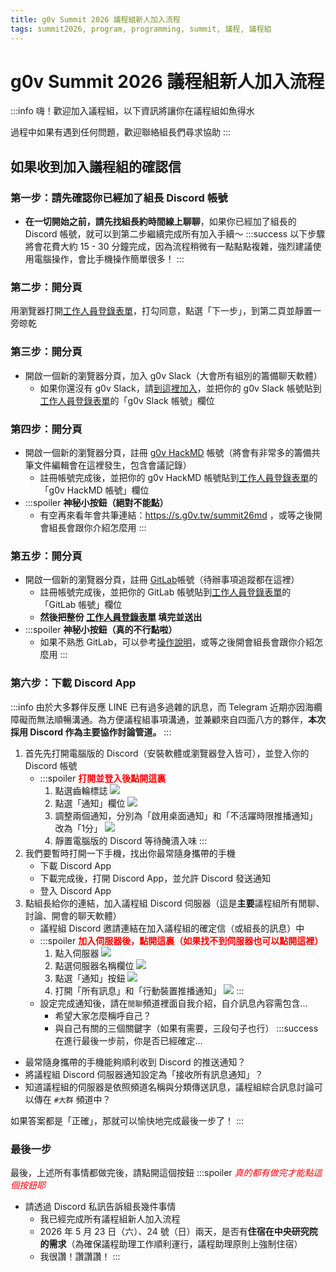 ```yaml
---
title: g0v Summit 2026 議程組新人加入流程
tags: summit2026, program, programming, summit, 議程, 議程組
---
```


# g0v Summit 2026 議程組新人加入流程

:::info
嗨！歡迎加入議程組，以下資訊將讓你在議程組如魚得水

過程中如果有遇到任何問題，歡迎聯絡組長們尋求協助
:::

## 如果收到加入議程組的確認信
### 第一步：請先確認你已經加了組長 Discord 帳號
- **在一切開始之前，請先找組長約時間線上聊聊**，如果你已經加了組長的 Discord 帳號，就可以到第二步繼續完成所有加入手續～
:::success
以下步驟將會花費大約 15 - 30 分鐘完成，因為流程稍微有一點點點複雜，強烈建議使用電腦操作，會比手機操作簡單很多！
:::
### 第二步：開分頁
用瀏覽器打開[工作人員登錄表單](https://forms.gle/s2q2oWZhY3WZov1KA)，打勾同意，點選「下一步」，到第二頁並靜置一旁晾乾
### 第三步：開分頁
- 開啟一個新的瀏覽器分頁，加入 g0v Slack（大會所有組別的籌備聊天軟體）
    - 如果你還沒有 g0v Slack，請[到這裡加入](https://join.g0v.tw)，並把你的 g0v Slack 帳號貼到[工作人員登錄表單](https://forms.gle/s2q2oWZhY3WZov1KA)的「g0v Slack 帳號」欄位
### 第四步：開分頁
- 開啟一個新的瀏覽器分頁，註冊 [g0v HackMD](https://g0v.hackmd.io/) 帳號（將會有非常多的籌備共筆文件編輯會在這裡發生，包含會議記錄）
    - 註冊帳號完成後，並把你的 g0v HackMD 帳號貼到[工作人員登錄表單](https://forms.gle/s2q2oWZhY3WZov1KA)的「g0v HackMD 帳號」欄位
- :::spoiler __神秘小按鈕（絕對不能點）__
     - 有空再來看年會共筆連結：https://s.g0v.tw/summit26md ，或等之後開會組長會跟你介紹怎麼用
  :::
### 第五步：開分頁
- 開啟一個新的瀏覽器分頁，註冊 [GitLab](https://about.gitlab.com/)帳號（待辦事項追蹤都在這裡）
    - 註冊帳號完成後，並把你的 GitLab 帳號貼到[工作人員登錄表單](https://forms.gle/s2q2oWZhY3WZov1KA)的「GitLab 帳號」欄位
    - **然後把整份 [工作人員登錄表單](https://forms.gle/s2q2oWZhY3WZov1KA) 填完並送出**
- :::spoiler __神秘小按鈕（真的不行點啦）__
     - 如果不熟悉 GitLab，可以參考[操作說明](https://g0v.hackmd.io/LaSFLboNTum2IjmzQ94G-Q?view)，或等之後開會組長會跟你介紹怎麼用
  :::
### 第六步：下載 Discord App
:::info
由於大多夥伴反應 LINE 已有過多過雜的訊息，而 Telegram 近期亦因海纜障礙而無法順暢溝通。為方便議程組事項溝通，並兼顧來自四面八方的夥伴，**本次採用 Discord 作為主要協作討論管道。**
:::
1. 首先先打開電腦版的 Discord（安裝軟體或瀏覽器登入皆可），並登入你的 Discord 帳號
    - :::spoiler **<font color="#f00">打開並登入後點開這裏</font>**
        1. 點選齒輪標誌
        ![](https://g0v.hackmd.io/_uploads/HkeAs15i0gg.png)
        2. 點選「通知」欄位
        ![](https://g0v.hackmd.io/_uploads/SkxZve5oRee.png)
        3. 調整兩個通知，分別為「啟用桌面通知」和「不活躍時限推播通知」改為「1分」
        ![](https://g0v.hackmd.io/_uploads/Sy5xWciRge.png)
        4. 靜置電腦版的 Discord 等待醃漬入味
      :::
2. 我們要暫時打開一下手機，找出你最常隨身攜帶的手機
    - 下載 Discord App
    - 下載完成後，打開 Discord App，並允許 Discord 發送通知
    - 登入 Discord App
3. 點組長給你的連結，加入議程組 Discord 伺服器（這是**主要**議程組所有閒聊、討論、開會的聊天軟體）
    - 議程組 Discord 邀請連結在加入議程組的確定信（或組長的訊息）中
    - :::spoiler **<font color="#f00">加入伺服器後，點開這裏（如果找不到伺服器也可以點開這裡）</font>**
        1. 點入伺服器
        ![](https://g0v.hackmd.io/_uploads/H1opC2j0gx.png)
        2. 點選伺服器名稱欄位
        ![](https://g0v.hackmd.io/_uploads/BkFtkpsCgg.png)
        3. 點選「通知」按鈕
        ![](https://g0v.hackmd.io/_uploads/Sk6616jRxe.png)
        4. 打開「所有訊息」和「行動裝置推播通知」
        ![](https://g0v.hackmd.io/_uploads/Hyi8xaj0eg.png)
      :::
     - 設定完成通知後，請在`閒聊`頻道裡面自我介紹，自介訊息內容需包含...
        - 希望大家怎麼稱呼自己？
        - 與自己有關的三個關鍵字（如果有需要，三段句子也行）
:::success
在進行最後一步前，你是否已經確定...
- 最常隨身攜帶的手機能夠順利收到 Discord 的推送通知？
- 將議程組 Discord 伺服器通知設定為「接收所有訊息通知」？
- 知道議程組的伺服器是依照頻道名稱與分類傳送訊息，議程組綜合訊息討論可以傳在 `#大群` 頻道中？

如果答案都是「正確」，那就可以愉快地完成最後一步了！
:::
### 最後一步
最後，上述所有事情都做完後，請點開這個按鈕
:::spoiler _<font color="#f00">真的都有做完才能點這個按鈕耶</font>_
- 請透過 Discord 私訊告訴組長幾件事情
    - 我已經完成所有議程組新人加入流程
    - 2026 年 5 月 23 日（六）、24 號（日）兩天，是否有**住宿在中央研究院的需求**（為確保議程助理工作順利運行，議程助理原則上強制住宿）
    - 我很讚！讚讚讚！
:::